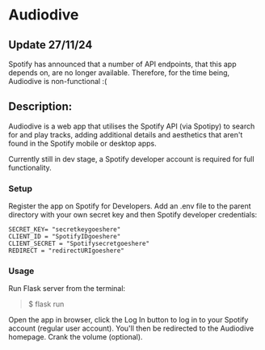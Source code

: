 # Audiodive

## Update 27/11/24
Spotify has announced that a number of API endpoints, that this app depends on, are no longer available. Therefore, for the time being, Audiodive is non-functional :(

## Description:
Audiodive is a web app that utilises the Spotify API (via Spotipy) to search for and play tracks, adding additional details and aesthetics that aren't found in the Spotify mobile or desktop apps. 

Currently still in dev stage, a Spotify developer account is required for full functionality.

### Setup
Register the app on Spotify for Developers.
Add an .env file to the parent directory with your own secret key and then Spotify developer credentials:
```
SECRET_KEY= "secretkeygoeshere"
CLIENT_ID = "SpotifyIDgoeshere"
CLIENT_SECRET = "Spotifysecretgoeshere"
REDIRECT = "redirectURIgoeshere"
```

### Usage
Run Flask server from the terminal:
> $ flask run

Open the app in browser, click the Log In button to log in to your Spotify account (regular user account). You'll then be redirected to the Audiodive homepage. Crank the volume (optional).